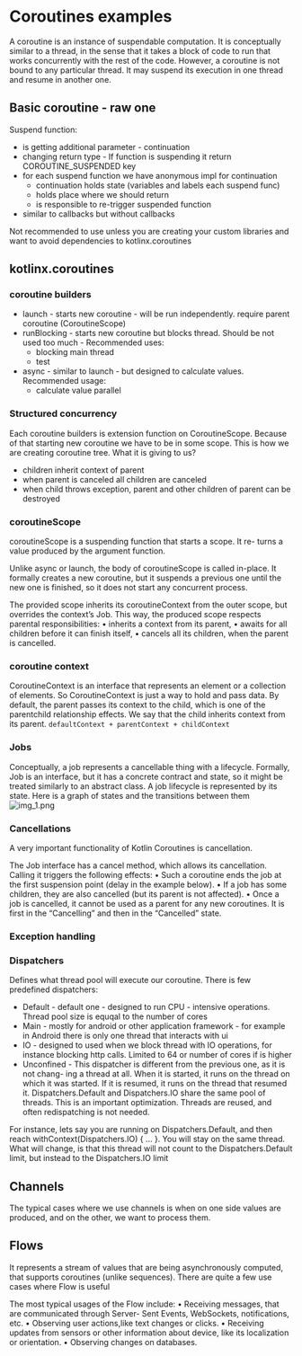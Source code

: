# Coroutines examples

A coroutine is an instance of suspendable computation. 
It is conceptually similar to a thread, in the sense that it takes a block of code to run that works concurrently with the rest of the code.
However, a coroutine is not bound to any particular thread. It may suspend its execution in one thread and resume in another one.

## Basic coroutine - raw one

Suspend function:
- is getting additional parameter - continuation
- changing return type - If function is suspending it return COROUTINE_SUSPENDED key
- for each suspend function we have anonymous impl for continuation
  - continuation holds state (variables and labels each suspend func)
  - holds place where we should return
  - is responsible to re-trigger suspended function
- similar to callbacks but without callbacks

Not recommended to use unless you are creating your custom libraries and want to avoid dependencies to kotlinx.coroutines


##  kotlinx.coroutines

### coroutine builders
- launch - starts new coroutine - will be run independently. require parent coroutine (CoroutineScope)
- runBlocking - starts new coroutine but blocks thread. Should be not used too much - Recommended uses:
  - blocking main thread
  - test
- async - similar to launch - but designed to calculate values. Recommended usage:
  - calculate value parallel

### Structured concurrency
Each coroutine builders is extension function on CoroutineScope. Because of that starting new coroutine we have to be in some scope.
This is how we are creating coroutine tree.
What it is giving to us?
- children inherit context of parent
- when parent is canceled all children are canceled
- when child throws exception, parent and other children of parent can be destroyed  

### coroutineScope

coroutineScope is a suspending function that starts a scope. It re- turns a value produced by the argument function.

Unlike async or launch, the body of coroutineScope is called in-place. 
It formally creates a new coroutine, but it suspends a previous one until the new one is finished, so it does not start any concurrent process. 


The provided scope inherits its coroutineContext from the outer scope, but overrides the context’s Job. This way, the produced scope respects parental responsibilities:
• inherits a context from its parent,
• awaits for all children before it can finish itself,
• cancels all its children, when the parent is cancelled.

### coroutine context
CoroutineContext is an interface that represents an element or a collection
of elements. So CoroutineContext is just a way to hold and pass data. By default,
the parent passes its context to the child, which is one of the parentchild
relationship effects. We say that the child inherits context from
its parent.
``` defaultContext + parentContext + childContext ```


### Jobs
Conceptually, a job represents a cancellable thing with a lifecycle.
Formally, Job is an interface, but it has a concrete contract and state,
so it might be treated similarly to an abstract class.
A job lifecycle is represented by its state. Here is a graph of states and
the transitions between them
![img_1.png](img_1.png)

### Cancellations
A very important functionality of Kotlin Coroutines is cancellation.

The Job interface has a cancel method, which allows its cancellation.
Calling it triggers the following effects:
• Such a coroutine ends the job at the first suspension point
(delay in the example below).
• If a job has some children, they are also cancelled (but its
parent is not affected).
• Once a job is cancelled, it cannot be used as a parent for any
new coroutines. It is first in the “Cancelling” and then in the
“Cancelled” state.


### Exception handling


### Dispatchers

Defines what thread pool will execute our coroutine.
There is few predefined dispatchers:
- Default - default one - designed to run CPU - intensive operations. Thread pool size is equqal to the number of cores
- Main - mostly for android or other application framework - for example in Android there is only one thread that interacts with ui
- IO - designed to used when we block thread with IO operations, for instance blocking http calls. Limited to 64 or number of cores if is higher
- Unconfined - This dispatcher is different from the previous one, as it is not chang- ing a thread at all. When it is started, it runs on the thread on which it was started. If it is resumed, it runs on the thread that resumed it.
Dispatchers.Default and Dispatchers.IO share the same pool of threads. This is an important optimization. Threads are reused, and often redispatching is not needed.

For instance, lets say you are running on Dispatchers.Default, and then reach withContext(Dispatchers.IO) { ... }. 
You will stay on the same thread.
What will change, is that this thread will not count to the Dispatchers.Default limit, but instead to the Dispatchers.IO limit



## Channels

The typical cases where we use channels is when on one side values are produced, and on the other, we want to process them.

## Flows

It represents a stream of values that are being asynchronously computed, that supports coroutines (unlike sequences). 
There are quite a few use cases where Flow is useful


The most typical usages of the Flow include:
• Receiving messages, that are communicated through Server- Sent Events, WebSockets, notifications, etc.
• Observing user actions,like text changes or clicks.
• Receiving updates from sensors or other information about
device, like its localization or orientation.
• Observing changes on databases.
